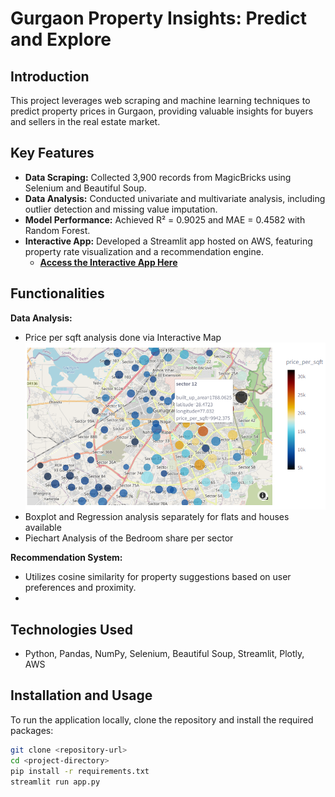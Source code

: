 # Gurgaon Property Insights: Predict and Explore

## Introduction
This project leverages web scraping and machine learning techniques to predict property prices in Gurgaon, providing valuable insights for buyers and sellers in the real estate market.

## Key Features
- **Data Scraping:** Collected 3,900 records from MagicBricks using Selenium and Beautiful Soup.
- **Data Analysis:** Conducted univariate and multivariate analysis, including outlier detection and missing value imputation.
- **Model Performance:** Achieved R² = 0.9025 and MAE = 0.4582 with Random Forest.
- **Interactive App:** Developed a Streamlit app hosted on AWS, featuring property rate visualization and a recommendation engine. 
  - **[Access the Interactive App Here](link_to_your_streamlit_app)**

## Functionalities
**Data Analysis:**
- Price per sqft analysis done via Interactive Map
![Price per Sqft Interactive Map](images/geomap.png)
- Boxplot and Regression analysis separately for flats and houses available
- Piechart Analysis of the Bedroom share per sector

**Recommendation System:**
 - Utilizes cosine similarity for property suggestions based on user preferences and 
   proximity.
-


## Technologies Used
- Python, Pandas, NumPy, Selenium, Beautiful Soup, Streamlit, Plotly, AWS

## Installation and Usage
To run the application locally, clone the repository and install the required packages:
```bash
git clone <repository-url>
cd <project-directory>
pip install -r requirements.txt
streamlit run app.py
